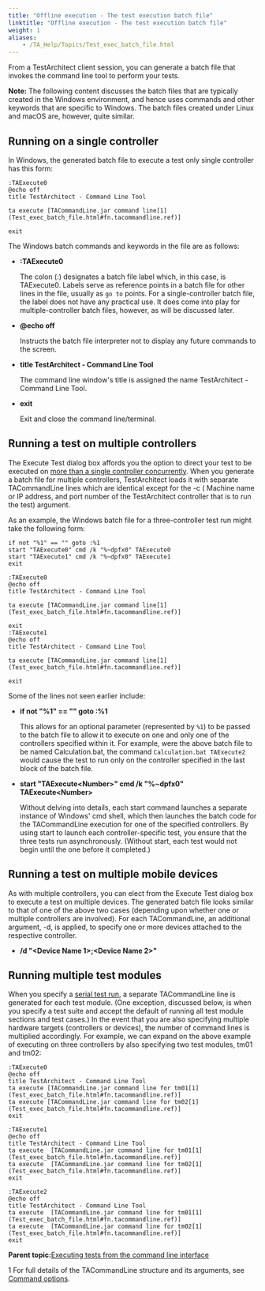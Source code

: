 ```yaml
--- 
title: "Offline execution - The test execution batch file"
linktitle: "Offline execution - The test execution batch file"
weight: 1
aliases: 
    - /TA_Help/Topics/Test_exec_batch_file.html
---
```


From a TestArchitect client session, you can generate a batch file that invokes the command line tool to perform your tests.

**Note:** The following content discusses the batch files that are typically created in the Windows environment, and hence uses commands and other keywords that are specific to Windows. The batch files created under Linux and macOS are, however, quite similar.

## Running on a single controller

In Windows, the generated batch file to execute a test only single controller has this form:

```
:TAExecute0
@echo off
title TestArchitect - Command Line Tool 

ta execute [TACommandLine.jar command line[1](Test_exec_batch_file.html#fn.tacommandline.ref)]
 
exit
```

The Windows batch commands and keywords in the file are as follows:

-   **:TAExecute0**

    The colon \(:\) designates a batch file label which, in this case, is TAExecute0. Labels serve as reference points in a batch file for other lines in the file, usually as `go to` points. For a single-controller batch file, the label does not have any practical use. It does come into play for multiple-controller batch files, however, as will be discussed later.

-   **@echo off**

    Instructs the batch file interpreter not to display any future commands to the screen.

-   **title TestArchitect - Command Line Tool**

    The command line window's title is assigned the name TestArchitect - Command Line Tool.

-   **exit**

    Exit and close the command line/terminal.


## Running a test on multiple controllers

The Execute Test dialog box affords you the option to direct your test to be executed on [more than a single controller concurrently](Test_exec_test_execution.html#li.exec_test_dlg.controllers_and_devices). When you generate a batch file for multiple controllers, TestArchitect loads it with separate TACommandLine lines which are identical except for the -c \( Machine name or IP address, and port number of the TestArchitect controller that is to run the test\) argument.

As an example, the Windows batch file for a three-controller test run might take the following form:

```
if not "%1" == "" goto :%1
start "TAExecute0" cmd /k "%~dpfx0" TAExecute0
start "TAExecute1" cmd /k "%~dpfx0" TAExecute1
exit

:TAExecute0
@echo off
title TestArchitect - Command Line Tool 

ta execute [TACommandLine.jar command line[1](Test_exec_batch_file.html#fn.tacommandline.ref)]

exit
:TAExecute1
@echo off  
title TestArchitect - Command Line Tool 

ta execute [TACommandLine.jar command line[1](Test_exec_batch_file.html#fn.tacommandline.ref)]

exit
```

Some of the lines not seen earlier include:

-   **if not "%1" == "" goto :%1**

    This allows for an optional parameter \(represented by `%1`\) to be passed to the batch file to allow it to execute on one and only one of the controllers specified within it. For example, were the above batch file to be named Calculation.bat, the command `Calculation.bat TAExecute2` would cause the test to run only on the controller specified in the last block of the batch file.

-   **start "TAExecute<Number\>" cmd /k "%~dpfx0" TAExecute<Number\>**

    Without delving into details, each start command launches a separate instance of Windows' cmd shell, which then launches the batch code for the TACommandLine execution for one of the specified controllers. By using start to launch each controller-specific test, you ensure that the three tests run asynchronously. \(Without start, each test would not begin until the one before it completed.\)


## Running a test on multiple mobile devices

As with multiple controllers, you can elect from the Execute Test dialog box to execute a test on multiple devices. The generated batch file looks similar to that of one of the above two cases \(depending upon whether one or multiple controllers are involved\). For each TACommandLine, an additional argument, -d, is applied, to specify one or more devices attached to the respective controller.

-   **/d "<Device Name 1\>;<Device Name 2\>"**

## Running multiple test modules

When you specify a [serial test run](Test_exec_multiple_TM.html), a separate TACommandLine line is generated for each test module. \(One exception, discussed below, is when you specify a test suite and accept the default of running all test module sections and test cases.\) In the event that you are also specifying multiple hardware targets \(controllers or devices\), the number of command lines is multiplied accordingly. For example, we can expand on the above example of executing on three controllers by also specifying two test modules, tm01 and tm02:

```
:TAExecute0
@echo off 
title TestArchitect - Command Line Tool 
ta execute [TACommandLine.jar command line for tm01[1](Test_exec_batch_file.html#fn.tacommandline.ref)]
ta execute [TACommandLine.jar command line for tm02[1](Test_exec_batch_file.html#fn.tacommandline.ref)]
exit

:TAExecute1
@echo off
title TestArchitect - Command Line Tool 
ta execute  [TACommandLine.jar command line for tm01[1](Test_exec_batch_file.html#fn.tacommandline.ref)]
ta execute  [TACommandLine.jar command line for tm02[1](Test_exec_batch_file.html#fn.tacommandline.ref)]
exit

:TAExecute2
@echo off
title TestArchitect - Command Line Tool 
ta execute  [TACommandLine.jar command line for tm01[1](Test_exec_batch_file.html#fn.tacommandline.ref)]
ta execute  [TACommandLine.jar command line for tm02[1](Test_exec_batch_file.html#fn.tacommandline.ref)]
exit
```

**Parent topic:**[Executing tests from the command line interface](/TA_Help/Topics/Test_exec_cmd.html)

1 For full details of the TACommandLine structure and its arguments, see [Command options](Test_exec_cmd.html#section.ta_command_line.options).

